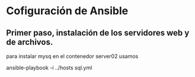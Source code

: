 # Cofiguración de Ansible

## Primer paso, instalación de los servidores web y de archivos.
para instalar mysq en el contenedor server02 usamos 
 
 ansible-playbook -i ../hosts sql.yml
